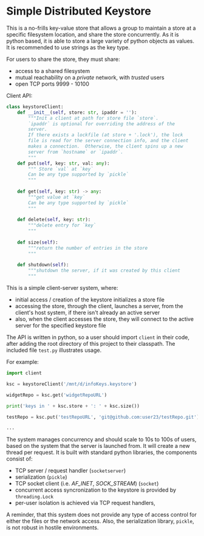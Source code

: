 # Simple Distributed Keystore

This is a no-frills key-value store that allows a group to maintain
a store at a specific filesystem location, and share the store
concurrently.  As it is python based, it is able to store a large
variety of python objects as values.  It is recommended to use
strings as the key type.

For users to share the store, they must share:

* access to a shared filesystem
* mutual reachability on a *private* network, with *trusted* users
* open TCP ports 9999 - 10100

Client API:

```python
class keystoreClient:
    def __init__(self, store: str, ipaddr = ''):
        """Init a client at path for store file `store`.
        `ipaddr` is optional for overriding the address of the 
        server.
        If there exists a lockfile (at store + '.lock'), the lock
        file is read for the server connection info, and the client
        makes a connection.  Otherwise, the client spins up a new
        server from `hostname` or `ipaddr`.
        """
    def put(self, key: str, val: any):
        """ Store `val` at `key`
        Can be any type supported by `pickle`
        """
    
    def get(self, key: str) -> any:
        """get value at `key`
        Can be any type supported by `pickle`
        """
        
    def delete(self, key: str):
        """delete entry for `key`
        """
        
    def size(self):
        """return the number of entries in the store
        """
        
    def shutdown(self):
        """shutdown the server, if it was created by this client
        """

```

This is a simple client-server system, where:

* initial access / creation of the keystore initializes a store file
* accessing the store, through the client, launches a server, from
  the client's host system, if there isn't already an active server
* also, when the client accesses the store, they will connect to
  the active server for the specified keystore file

The API is written in python, so a user should import `client` in their
code, after adding the root directory of this project to their classpath.
The included file `test.py` illustrates usage.

For example:

```python
import client

ksc = keystoreClient('/mnt/d/infoKeys.keystore')

widgetRepo = ksc.get('widgetRepoURL')

print('keys in ' + ksc.store + ': ' + ksc.size())

testRepo = ksc.put('testRepoURL', 'git@github.com:user23/testRepo.git')

...

```

The system manages concurrency and should scale to 10s to 100s of users, based
on the system that the server is launched from.  It will create a
new thread per request.  It is built with
standard python libraries, the components consist of:

* TCP server / request handler (`socketserver`)
* serialization (`pickle`)
* TCP socket client (i.e. _AF_INET_, _SOCK_STREAM_) (`socket`)
* concurrent access syncronization to the keystore is provided by `threading.Lock`
* per-user isolation is achieved via TCP request handlers, 

A reminder, that this system does not provide any type of access control
for either the files or the network access.  Also, the serialization library,
`pickle`, is not robust in hostile environments.


